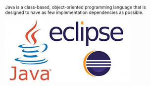 Java is a class-based, object-oriented programming language that is designed to have as few implementation dependencies as possible.



![Java](eclipse-java.jpeg)

